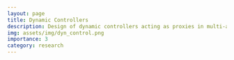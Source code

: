 ```yaml
---
layout: page
title: Dynamic Controllers
description: Design of dynamic controllers acting as proxies in multi-agent systems to stabilize a network subject to communication delays
img: assets/img/dyn_control.png
importance: 3
category: research
---
```

